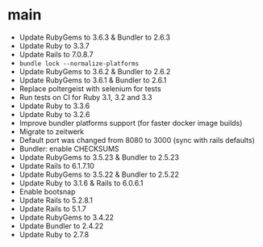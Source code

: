 # main

* Update RubyGems to 3.6.3 & Bundler to 2.6.3
* Update Ruby to 3.3.7
* Update Rails to 7.0.8.7
* `bundle lock --normalize-platforms`
* Update RubyGems to 3.6.2 & Bundler to 2.6.2
* Update RubyGems to 3.6.1 & Bundler to 2.6.1
* Replace poltergeist with selenium for tests
* Run tests on CI for Ruby 3.1, 3.2 and 3.3
* Update Ruby to 3.3.6
* Update Ruby to 3.2.6
* Improve bundler platforms support (for faster docker image builds)
* Migrate to zeitwerk
* Default port was changed from 8080 to 3000 (sync with rails defaults)
* Bundler: enable CHECKSUMS
* Update RubyGems to 3.5.23 & Bundler to 2.5.23
* Update Rails to 6.1.7.10
* Update RubyGems to 3.5.22 & Bundler to 2.5.22
* Update Ruby to 3.1.6 & Rails to 6.0.6.1
* Enable bootsnap
* Update Rails to 5.2.8.1
* Update Rails to 5.1.7
* Update RubyGems to 3.4.22
* Update Bundler to 2.4.22
* Update Ruby to 2.7.8
